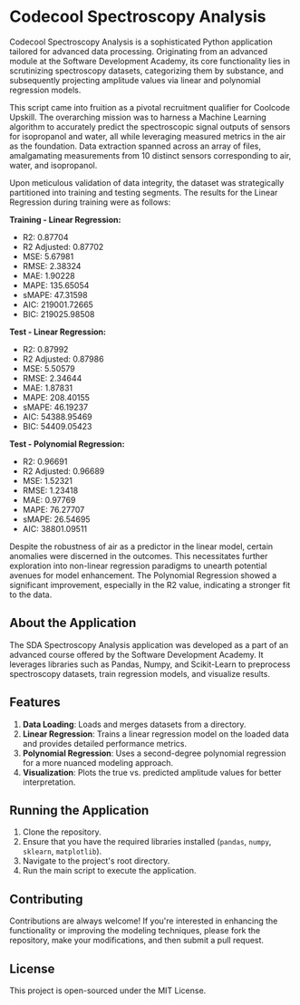 # Codecool Spectroscopy Analysis
Codecool Spectroscopy Analysis is a sophisticated Python application tailored for advanced data processing. Originating from an advanced module at the Software Development Academy, its core functionality lies in scrutinizing spectroscopy datasets, categorizing them by substance, and subsequently projecting amplitude values via linear and polynomial regression models.

This script came into fruition as a pivotal recruitment qualifier for Coolcode Upskill. The overarching mission was to harness a Machine Learning algorithm to accurately predict the spectroscopic signal outputs of sensors for isopropanol and water, all while leveraging measured metrics in the air as the foundation. Data extraction spanned across an array of files, amalgamating measurements from 10 distinct sensors corresponding to air, water, and isopropanol.

Upon meticulous validation of data integrity, the dataset was strategically partitioned into training and testing segments. The results for the Linear Regression during training were as follows:

**Training - Linear Regression:**
- R2: 0.87704
- R2 Adjusted: 0.87702
- MSE: 5.67981
- RMSE: 2.38324
- MAE: 1.90228
- MAPE: 135.65054
- sMAPE: 47.31598
- AIC: 219001.72665
- BIC: 219025.98508

**Test - Linear Regression:**
- R2: 0.87992
- R2 Adjusted: 0.87986
- MSE: 5.50579
- RMSE: 2.34644
- MAE: 1.87831
- MAPE: 208.40155
- sMAPE: 46.19237
- AIC: 54388.95469
- BIC: 54409.05423

**Test - Polynomial Regression:**
- R2: 0.96691
- R2 Adjusted: 0.96689
- MSE: 1.52321
- RMSE: 1.23418
- MAE: 0.97769
- MAPE: 76.27707
- sMAPE: 26.54695
- AIC: 38801.09511

Despite the robustness of air as a predictor in the linear model, certain anomalies were discerned in the outcomes. This necessitates further exploration into non-linear regression paradigms to unearth potential avenues for model enhancement. The Polynomial Regression showed a significant improvement, especially in the R2 value, indicating a stronger fit to the data.

## About the Application
The SDA Spectroscopy Analysis application was developed as a part of an advanced course offered by the Software Development Academy. It leverages libraries such as Pandas, Numpy, and Scikit-Learn to preprocess spectroscopy datasets, train regression models, and visualize results.

## Features
1. **Data Loading**: Loads and merges datasets from a directory.
2. **Linear Regression**: Trains a linear regression model on the loaded data and provides detailed performance metrics.
3. **Polynomial Regression**: Uses a second-degree polynomial regression for a more nuanced modeling approach.
4. **Visualization**: Plots the true vs. predicted amplitude values for better interpretation.

## Running the Application
1. Clone the repository.
2. Ensure that you have the required libraries installed (`pandas`, `numpy`, `sklearn`, `matplotlib`).
3. Navigate to the project's root directory.
4. Run the main script to execute the application.

## Contributing
Contributions are always welcome! If you're interested in enhancing the functionality or improving the modeling techniques, please fork the repository, make your modifications, and then submit a pull request.

## License
This project is open-sourced under the MIT License.
